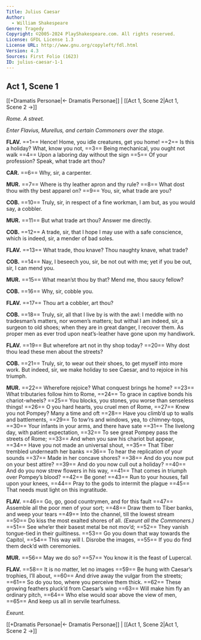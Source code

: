 ```yaml
---
Title: Julius Caesar
Author: 
  - William Shakespeare
Genre: Tragedy
Copyright: ©2005-2024 PlayShakespeare.com. All rights reserved.
License: GFDL License 1.3
License URL: http://www.gnu.org/copyleft/fdl.html
Version: 4.3
Sources: First Folio (1623)
ID: julius-caesar-1-1
---
```


## Act 1, Scene 1
[[+Dramatis Personae|← Dramatis Personae]] | [[Act 1, Scene 2|Act 1, Scene 2 →]]

*Rome. A street.*

*Enter Flavius, Murellus, and certain Commoners over the stage.*

**FLAV.**
==1== Hence! Home, you idle creatures, get you home!
==2== Is this a holiday? What, know you not,
==3== Being mechanical, you ought not walk
==4== Upon a laboring day without the sign
==5== Of your profession? Speak, what trade art thou?

**CAR.**
==6== Why, sir, a carpenter.

**MUR.**
==7== Where is thy leather apron and thy rule?
==8== What dost thou with thy best apparel on?
==9== You, sir, what trade are you?

**COB.**
==10== Truly, sir, in respect of a fine workman, I am but, as you would say, a cobbler.

**MUR.**
==11== But what trade art thou? Answer me directly.

**COB.**
==12== A trade, sir, that I hope I may use with a safe conscience, which is indeed, sir, a mender of bad soles.

**FLAV.**
==13== What trade, thou knave? Thou naughty knave, what trade?

**COB.**
==14== Nay, I beseech you, sir, be not out with me; yet if you be out, sir, I can mend you.

**MUR.**
==15== What mean’st thou by that? Mend me, thou saucy fellow?

**COB.**
==16== Why, sir, cobble you.

**FLAV.**
==17== Thou art a cobbler, art thou?

**COB.**
==18== Truly, sir, all that I live by is with the awl: I meddle with no tradesman’s matters, nor women’s matters; but withal I am indeed, sir, a surgeon to old shoes; when they are in great danger, I recover them. As proper men as ever trod upon neat’s-leather have gone upon my handiwork.

**FLAV.**
==19== But wherefore art not in thy shop today?
==20== Why dost thou lead these men about the streets?

**COB.**
==21== Truly, sir, to wear out their shoes, to get myself into more work. But indeed, sir, we make holiday to see Caesar, and to rejoice in his triumph.

**MUR.**
==22== Wherefore rejoice? What conquest brings he home?
==23== What tributaries follow him to Rome,
==24== To grace in captive bonds his chariot-wheels?
==25== You blocks, you stones, you worse than senseless things!
==26== O you hard hearts, you cruel men of Rome,
==27== Knew you not Pompey? Many a time and oft
==28== Have you climb’d up to walls and battlements,
==29== To tow’rs and windows, yea, to chimney-tops,
==30== Your infants in your arms, and there have sate
==31== The livelong day, with patient expectation,
==32== To see great Pompey pass the streets of Rome;
==33== And when you saw his chariot but appear,
==34== Have you not made an universal shout,
==35== That Tiber trembled underneath her banks
==36== To hear the replication of your sounds
==37== Made in her concave shores?
==38== And do you now put on your best attire?
==39== And do you now cull out a holiday?
==40== And do you now strew flowers in his way,
==41== That comes in triumph over Pompey’s blood?
==42== Be gone!
==43== Run to your houses, fall upon your knees,
==44== Pray to the gods to intermit the plague
==45== That needs must light on this ingratitude.

**FLAV.**
==46== Go, go, good countrymen, and for this fault
==47== Assemble all the poor men of your sort;
==48== Draw them to Tiber banks, and weep your tears
==49== Into the channel, till the lowest stream
==50== Do kiss the most exalted shores of all.
*(Exeunt all the Commoners.)*
==51== See whe’er their basest metal be not mov’d;
==52== They vanish tongue-tied in their guiltiness.
==53== Go you down that way towards the Capitol,
==54== This way will I. Disrobe the images,
==55== If you do find them deck’d with ceremonies.

**MUR.**
==56== May we do so?
==57== You know it is the feast of Lupercal.

**FLAV.**
==58== It is no matter, let no images
==59== Be hung with Caesar’s trophies, I’ll about,
==60== And drive away the vulgar from the streets;
==61== So do you too, where you perceive them thick.
==62== These growing feathers pluck’d from Caesar’s wing
==63== Will make him fly an ordinary pitch,
==64== Who else would soar above the view of men,
==65== And keep us all in servile tearfulness.

*Exeunt.*

[[+Dramatis Personae|← Dramatis Personae]] | [[Act 1, Scene 2|Act 1, Scene 2 →]]